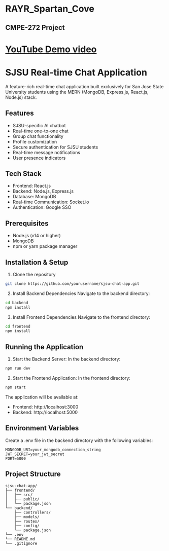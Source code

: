 # RAYR_Spartan_Cove
## CMPE-272 Project

# [YouTube Demo video](https://youtu.be/HTU1k8cqlZ0)

# SJSU Real-time Chat Application

A feature-rich real-time chat application built exclusively for San Jose State University students using the MERN (MongoDB, Express.js, React.js, Node.js) stack.

## Features

- SJSU-specific AI chatbot
- Real-time one-to-one chat
- Group chat functionality
- Profile customization
- Secure authentication for SJSU students
- Real-time message notifications
- User presence indicators

## Tech Stack

- Frontend: React.js
- Backend: Node.js, Express.js
- Database: MongoDB
- Real-time Communication: Socket.io
- Authentication: Google SSO

## Prerequisites

- Node.js (v14 or higher)
- MongoDB
- npm or yarn package manager

## Installation & Setup

1. Clone the repository
```bash
git clone https://github.com/yourusername/sjsu-chat-app.git
```

2. Install Backend Dependencies
   Navigate to the backend directory:
```bash
cd backend
npm install
```

3. Install Frontend Dependencies
   Navigate to the frontend directory:
```bash
cd frontend
npm install
```
## Running the Application

1. Start the Backend Server:
   In the backend directory:
```bash
npm run dev
```

2. Start the Frontend Application:
   In the frontend directory:
```bash
npm start
```

The application will be available at:
- Frontend: http://localhost:3000
- Backend: http://localhost:5000


## Environment Variables

Create a .env file in the backend directory with the following variables:
```env
MONGODB_URI=your_mongodb_connection_string
JWT_SECRET=your_jwt_secret
PORT=5000
```

## Project Structure
```
sjsu-chat-app/
├── frontend/
│   ├── src/
│   ├── public/
│   └── package.json
└── backend/
    ├── controllers/
    ├── models/
    ├── routes/
    ├── config/
    └── package.json
└── .env
└── README.md
└── .gitignore
```
